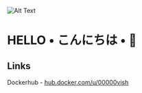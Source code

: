 ![Alt Text](https://media0.giphy.com/media/SwImQhtiNA7io/200w.gif)

# HELLO • こんにちは • 👋

## Links 
Dockerhub - [hub.docker.com/u/00000vish](https://hub.docker.com/u/00000vish)
